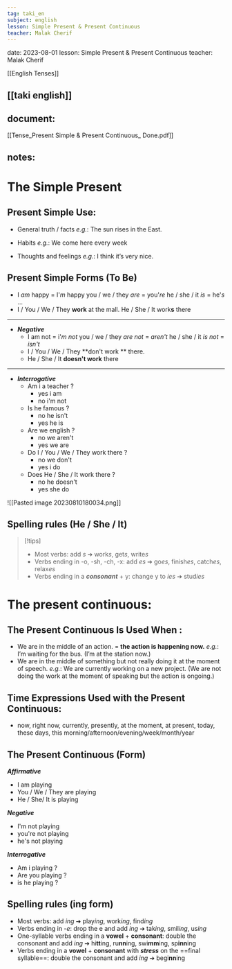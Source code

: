 ```yaml
---
tag: taki_en
subject: english
lesson: Simple Present & Present Continuous
teacher: Malak Cherif
---
```


date: 2023-08-01
lesson: Simple Present & Present Continuous
teacher: Malak Cherif

[[English Tenses]]

[[taki english]]
---
## document:
[[Tense_Present Simple & Present Continuous_ Done.pdf]]
## notes:

# The Simple Present



## **Present Simple Use:**
- General truth / facts
*e.g.*: The sun rises in the East.

- Habits
*e.g.*: We come here every week

- Thoughts and feelings
*e.g.*: I think it’s very nice.


## **Present Simple Forms (To Be)**
- I *am* happy = I'*m* happy
you / we / they *are* = you'*re*
he / she / it *is* = he'*s* ...
-  I / You / We / They **work** at
the mall.
He / She / It work**s** there


---
- ***Negative***
	 - I am not = i'*m not*
	 you / we / they *are not* = *aren't*
	 he / she / it *is not* = *isn't*
	- I / You / We / They **don't work ** there.
	- He / She / It **doesn't work** there
---

 - ***Interrogative***
	- Am i a teacher ?
	   - yes i am 
	  - no i'm not
	- Is he famous ?
		- no he isn't
		- yes he is 
	- Are we english ?
		- no we aren't
		- yes we are
	 - Do I / You / We / They work there ?
		 - no we don't
		 - yes i do
	- Does He / She / It work there ?
		- no he doesn't 
		- yes she do


![[Pasted image 20230810180034.png]]
## **Spelling rules (He / She / It)**

>[!tips]
>- Most verbs: add *s* ➔ work*s*, get*s*, write*s*
>-  Verbs ending in -o, -sh, -ch, -x: add *es* ➔ go*es*, finish*es*, catch*es*, relax*es*
>- Verbs ending in a ***consonant*** + y: change y to *ies* ➔ stud*ies*




# The present continuous:

## **The Present Continuous Is Used When :**

- We are in the middle of an action. = **the action is happening now.**
*e.g.*: I’m waiting for the bus. (I’m at the station now.)
-  We are in the middle of something but not really doing it at the moment of speech.
*e.g.*: We are currently working on a new project. (We are not doing the work at the moment of speaking but the action is ongoing.)


## **Time Expressions Used with the Present Continuous:**
- now, right now, currently, presently, at the moment, at present, today, these days, this morning/afternoon/evening/week/month/year

## **The Present Continuous (Form)**

***Affirmative***
 - I am playing
 - You / We / They are playing
 - He / She/ It is playing

***Negative***
 - I'm not playing
 - you're not playing
 - he's not playing

***Interrogative***
- Am i playing ?
- Are you playing ?
- is he playing ?

## **Spelling rules (ing form)**
 - Most verbs: add *ing* ➔ play*ing*, work*ing*, find*ing*
 - Verbs ending in *-e*: drop the e and add *ing* ➔ tak*ing*, smil*ing*, us*ing*
 - One-syllable verbs ending in a **vowel** + **consonant**: double the consonant and add *ing* ➔ hi**tt**ing, ru**nn**ing, swi**mm**ing, sp**inn**ing
 - Verbs ending in a **vowel** + **consonant** with ***stress*** on the ==final syllable==: double the consonant and add *ing* ➔ begi**nn**ing